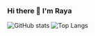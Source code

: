 ### Hi there 👋 I'm Raya

![GitHub stats](https://github-readme-stats.vercel.app/api?username=gitraya&show_icons=true&theme=vue)
![Top Langs](https://github-readme-stats.vercel.app/api/top-langs/?username=gitraya&layout=compact&show_icons=true&theme=vue)
